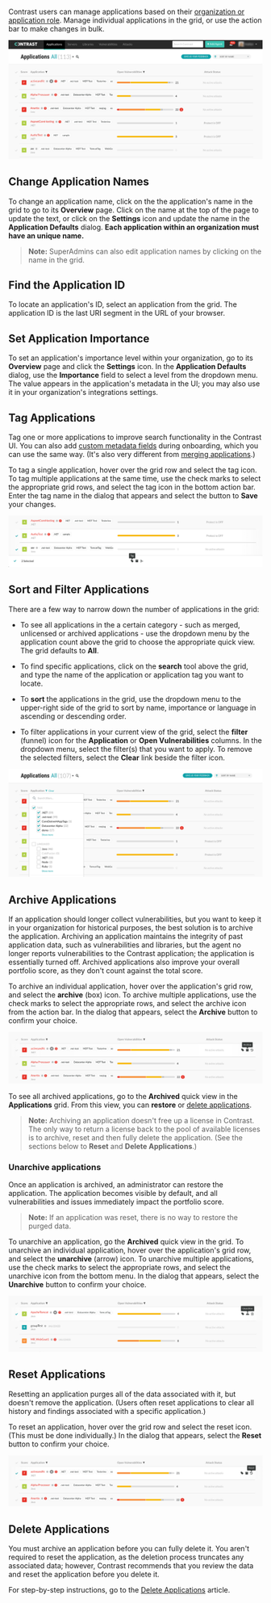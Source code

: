 <!--
title: "Managing Applications"
description: "Overview of the core operations for an application from the action bar"
tags: "user ui application manage archiving restoring resetting deleting"
-->

Contrast users can manage applications based on their [organization or application role](admin-manageorgsroleperm.html#roles). Manage individual applications in the grid, or use the action bar to make changes in bulk.

<a href="assets/images/Applications-grid.png" rel="lightbox" title="See all of your applications in the grid"><img class="thumbnail" src="assets/images/Applications-grid.png"/></a>

## Change Application Names 

To change an application name, click on the the application's name in the grid to go to its **Overview** page. Click on the name at the top of the page to update the text, or click on the **Settings** icon and update the name in the **Application Defaults** dialog. **Each application within an organization must have an unique name.** 

> **Note:** SuperAdmins can also edit application names by clicking on the name in the grid. 


## Find the Application ID

To locate an application's ID, select an application from the grid. The application ID is the last URI segment in the URL of your browser. <!-- add image --> 

## Set Application Importance

To set an application's importance level within your organization, go to its **Overview** page and click the **Settings** icon. In the **Application Defaults** dialog, use the **Importance** field to select a level from the dropdown menu. The value appears in the application's metadata in the UI; you may also use it in your organization's integrations settings. 

## Tag Applications

Tag one or more applications to improve search functionality in the Contrast UI. You can also add [custom metadata fields](admin-orgsettings.html#app-defaults) during onboarding, which you can use the same way. (It's also very different from [merging applications](user-appsmanage.html#merge).)

To tag a single application, hover over the grid row and select the tag icon. To tag multiple applications at the same time, use the check marks to select the appropriate grid rows, and select the tag icon in the bottom action bar. Enter the tag name in the dialog that appears and select the button to **Save** your changes.

<a href="assets/images/Tag-applications-grid.png" rel="lightbox" title="Tag applications in the grid"><img class="thumbnail" src="assets/images/Tag-applications-grid.png"/></a>

## Sort and Filter Applications 

There are a few way to narrow down the number of applications in the grid: 

* To see all applications in the a certain category - such as merged, unlicensed or archived applications - use the dropdown menu by the application count above the grid to choose the appropriate quick view. The grid defaults to **All**. 

* To find specific applications, click on the **search** tool above the grid, and type the name of the application or application tag you want to locate. 

* To **sort** the applications in the grid, use the dropdown menu to the upper-right side of the grid to sort by name, importance or language in ascending or descending order. 

* To filter applications in your current view of the grid, select the **filter** (funnel) icon for the **Application** or **Open Vulnerabilities** columns. In the dropdown menu, select the filter(s) that you want to apply. To remove the selected filters, select the **Clear** link beside the filter icon. 

<a href="assets/images/Filter-applications-grid.png" rel="lightbox" title="Filter applications in the grid"><img class="thumbnail" src="assets/images/Filter-applications-grid.png"/></a>

## Archive Applications

If an application should longer collect vulnerabilities, but you want to keep it in your organization for historical purposes, the best solution is to archive the application. Archiving an application maintains the integrity of past application data, such as vulnerabilities and libraries, but the agent no longer reports vulnerabilities to the Contrast application; the application is essentially turned off. Archived applications also improve your overall portfolio score, as they don't count against the total score. 

To archive an individual application, hover over the application's grid row, and select the **archive** (box) icon. To archive multiple applications, use the check marks to select the appropriate rows, and select the archive icon from the action bar. In the dialog that appears, select the **Archive** button to confirm your choice. 

<a href="assets/images/Archive-applications-grid.png" rel="lightbox" title="Archive applications in the grid"><img class="thumbnail" src="assets/images/Archive-applications-grid.png"/></a>

To see all archived applications, go to the **Archived** quick view in the **Applications** grid. From this view, you can **restore** or [delete applications](user-appsmanage.html#delete). 

> **Note:** Archiving an application doesn't free up a license in Contrast. The only way to return a license back to the pool of available licenses is to archive, reset and then fully delete the application. (See the sections below to **Reset** and **Delete Applications**.)

### Unarchive applications 

Once an application is archived, an administrator can restore the application. The application becomes visible by default, and all vulnerabilities and issues immediately impact the portfolio score.

> **Note:** If an application was reset, there is no way to restore the purged data. 

To unarchive an application, go the **Archived** quick view in the grid. To unarchive an individual application, hover over the application's grid row, and select the **unarchive** (arrow) icon. To unarchive multiple applications, use the check marks to select the appropriate rows, and select the unarchive icon from the bottom menu. In the dialog that appears, select the **Unarchive** button to confirm your choice. 

<a href="assets/images/Unarchive-applications-grid.png" rel="lightbox" title="Unarchive archived applications in the grid"><img class="thumbnail" src="assets/images/Unarchive-applications-grid.png"/></a>

## Reset Applications

Resetting an application purges all of the data associated with it, but doesn't remove the application. (Users often reset applications to clear all history and findings associated with a specific application.)

To reset an application, hover over the grid row and select the reset icon. (This must be done individually.) In the dialog that appears, select the **Reset** button to confirm your choice. 

<a href="assets/images/Reset-applications-grid.png" rel="lightbox" title="Reset an application in the grid"><img class="thumbnail" src="assets/images/Reset-applications-grid.png"/></a>

## Delete Applications 

You must archive an application before you can fully delete it. You aren't required to reset the application, as the deletion process truncates any associated data; however, Contrast recommends that you review the data and reset the application before you delete it. 

For step-by-step instructions, go to the [Delete Applications](user-appsmanage.html#delete) article. 



